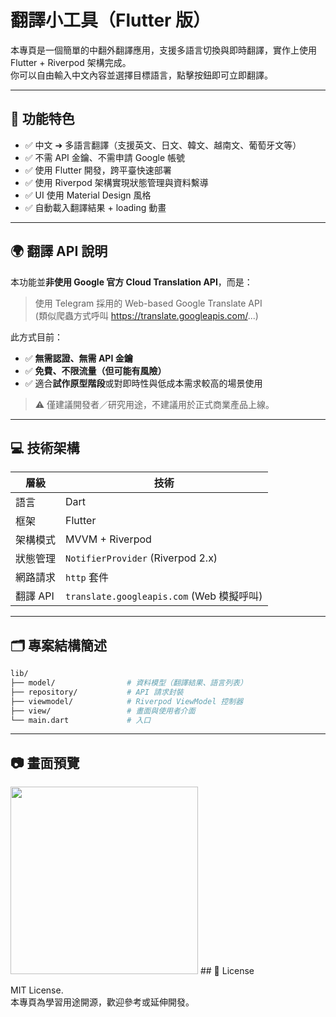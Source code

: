 # 翻譯小工具（Flutter 版）

本專頁是一個簡單的中翻外翻譯應用，支援多語言切換與即時翻譯，實作上使用 Flutter + Riverpod 架構完成。  
你可以自由輸入中文內容並選擇目標語言，點擊按鈕即可立即翻譯。

---

## 📌 功能特色

- ✅ 中文 ➔ 多語言翻譯（支援英文、日文、韓文、越南文、葡萄牙文等）
- ✅ 不需 API 金鑰、不需申請 Google 帳號
- ✅ 使用 Flutter 開發，跨平臺快速部署
- ✅ 使用 Riverpod 架構實現狀態管理與資料繫導
- ✅ UI 使用 Material Design 風格
- ✅ 自動載入翻譯結果 + loading 動畫

---

## 🌍 翻譯 API 說明

本功能並**非使用 Google 官方 Cloud Translation API**，而是：

> 使用 Telegram 採用的 Web-based Google Translate API  
> (類似爬蟲方式呼叫 https://translate.googleapis.com/...)

此方式目前：
- ✅ **無需認證、無需 API 金鑰**
- ✅ **免費、不限流量（但可能有風險）**
- ✅ 適合**試作原型階段**或對即時性與低成本需求較高的場景使用

> ⚠️ 僅建議開發者／研究用途，不建議用於正式商業產品上線。

---

## 💻 技術架構

| 層級 | 技術 |
|--------|--------|
| 語言 | Dart |
| 框架 | Flutter |
| 架構模式 | MVVM + Riverpod |
| 狀態管理 | `NotifierProvider` (Riverpod 2.x) |
| 網路請求 | `http` 套件 |
| 翻譯 API | `translate.googleapis.com` (Web 模擬呼叫) |

---

## 🗂 專案結構簡述

```bash
lib/
├── model/                # 資料模型（翻譯結果、語言列表）
├── repository/           # API 請求封裝
├── viewmodel/            # Riverpod ViewModel 控制器
├── view/                 # 畫面與使用者介面
└── main.dart             # 入口
```

---

## 📷 畫面預覽

<img src="https://your-url.gif](https://github.com/blackman5566/tranzly_flutter_demo/blob/main/demo.gif" width="300" />
## 📄 License

MIT License.  
本專頁為學習用途開源，歡迎參考或延伸開發。
